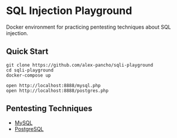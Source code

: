 # SQL Injection Playground

Docker environment for practicing pentesting techniques about SQL injection.


## Quick Start

```
git clone https://github.com/alex-pancho/sqli-playground
cd sqli-playground
docker-compose up
```

```
open http://localhost:8888/mysql.php
open http://localhost:8888/postgres.php
```


## Pentesting Techniques

- [MySQL](./doc/mysql)
- [PostgreSQL](./doc/postgres)
